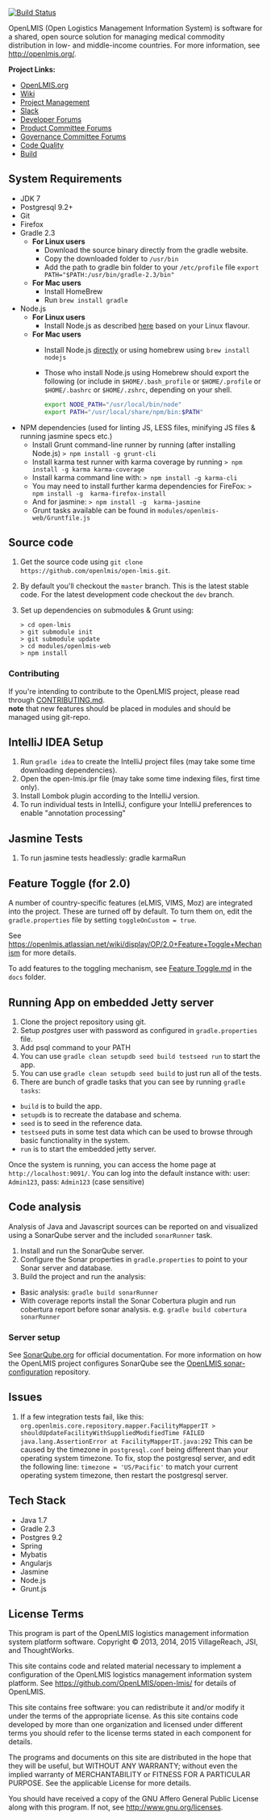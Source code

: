 [![Build Status](http://ci.openlmis.org:8080/job/OpenLMIS-dev-branch/badge/icon)](http://ci.openlmis.org:8080/job/OpenLMIS-dev-branch/)

OpenLMIS (Open Logistics Management Information System) is software for a shared, open source solution for managing medical commodity distribution in low- and middle-income countries.  For more information, see http://openlmis.org/.

__Project Links:__
* [OpenLMIS.org](http://openlmis.org)
* [Wiki](https://openlmis.atlassian.net/wiki/display/OP)
* [Project Management](https://openlmis.atlassian.net/projects/OLMIS/issues/)
* [Slack](http://openlmis.slack.com)
* [Developer Forums](https://groups.google.com/forum/#!forum/openlmis-dev)
* [Product Committee Forums](https://groups.google.com/forum/#!forum/openlmis_product_committee)
* [Governance Committee Forums](https://groups.google.com/forum/#!forum/openlmis-governance)
* [Code Quality](http://ci.openlmis.org:9000)
* [Build](http://ci.openlmis.org:8080)

System Requirements
---------------------------
- JDK 7
- Postgresql 9.2+
- Git
- Firefox
- Gradle 2.3
  * **For Linux users**
    * Download the source binary directly from the gradle website.
    * Copy the downloaded folder to `/usr/bin`
    * Add the path to gradle bin folder to your `/etc/profile` file
    `export PATH="$PATH:/usr/bin/gradle-2.3/bin"`
  * **For Mac users**
    * Install HomeBrew
    * Run `brew install gradle`
- Node.js
  * **For Linux users**
    * Install Node.js as described [here](https://github.com/joyent/node/wiki/Installing-Node.js-via-package-manager#rhelcentosscientific-linux-6) based on your Linux flavour.
  * **For Mac users**
    * Install Node.js [directly](http://nodejs.org/) or using homebrew using `brew install nodejs`
    * Those who install Node.js using Homebrew should export the following (or include in `$HOME/.bash_profile` or `$HOME/.profile` or `$HOME/.bashrc` or `$HOME/.zshrc`, depending on your shell.

        ```bash
        export NODE_PATH="/usr/local/bin/node"
        export PATH="/usr/local/share/npm/bin:$PATH"
        ```
- NPM dependencies (used for linting JS, LESS files, minifying JS files & running jasmine specs etc.)
  * Install Grunt command-line runner by running (after installing Node.js)
    `> npm install -g grunt-cli`
  * Install karma test runner with karma coverage by running
    `> npm install -g karma karma-coverage`
  * Install karma command line with:
    `> npm install -g karma-cli`
  * You may need to install further karma dependencies for FireFox:
    `> npm install -g  karma-firefox-install`
  * And for jasmine:
    `> npm install -g  karma-jasmine`
  * Grunt tasks available can be found in `modules/openlmis-web/Gruntfile.js`

Source code
------------------
1. Get the source code using `git clone https://github.com/openlmis/open-lmis.git`.
2. By default you'll checkout the `master` branch.  This is the latest stable code.  For the latest development code
checkout the `dev` branch.
3. Set up dependencies on submodules & Grunt using:  
  
    ```shell  
    > cd open-lmis
    > git submodule init
    > git submodule update
    > cd modules/openlmis-web
    > npm install
    ```
  
### Contributing
If you're intending to contribute to the OpenLMIS project, please read through [CONTRIBUTING.md](CONTRIBUTING.md).  
**note** that new features should be placed in modules and should be managed using git-repo.

IntelliJ IDEA Setup
-------------------
1. Run `gradle idea` to create the IntelliJ project files (may take some time downloading dependencies).
2. Open the open-lmis.ipr file (may take some time indexing files, first time only).
3. Install Lombok plugin according to the IntelliJ version.
4. To run individual tests in IntelliJ, configure your IntelliJ preferences to enable "annotation processing"

Jasmine Tests
-------------------
1. To run jasmine tests headlessly: gradle karmaRun

Feature Toggle (for 2.0)
--------------------------------------------------
A number of country-specific features (eLMIS, VIMS, Moz) are integrated into the project. These are turned off by 
default. To turn them on, edit the `gradle.properties` file by setting `toggleOnCustom = true`.

See https://openlmis.atlassian.net/wiki/display/OP/2.0+Feature+Toggle+Mechanism for more details.

To add features to the toggling mechanism, see [Feature Toggle.md](docs/Feature%20Toggle.md) in the `docs` folder.

Running App on embedded Jetty server
--------------------------------------------------
1. Clone the project repository using git.
2. Setup _postgres_ user with password as configured in `gradle.properties` file.
3. Add psql command to your PATH
4. You can use `gradle clean setupdb seed build testseed run` to start the app.
5. You can use `gradle clean setupdb seed build` to just run all of the tests.
6. There are bunch of gradle tasks that you can see by running `gradle tasks`:
  - `build` is to build the app.
  - `setupdb` is to recreate the database and schema.
  - `seed` is to seed in the reference data.
  - `testseed` puts in some test data which can be used to browse through basic functionality in the system.
  - `run` is to start the embedded jetty server.

Once the system is running, you can access the home page at `http://localhost:9091/`. You can log into the default instance with: user: `Admin123`, pass: `Admin123` (case sensitive)

## Code analysis
Analysis of Java and Javascript sources can be reported on and visualized using a SonarQube server and the included
`sonarRunner` task.

1. Install and run the SonarQube server.
2. Configure the Sonar properties in `gradle.properties` to point to your Sonar server and database.
3. Build the project and run the analysis:
  * Basic analysis:  `gradle build sonarRunner`
  * With coverage reports install the Sonar Cobertura plugin and run cobertura report before sonar analysis.
     e.g. `gradle build cobertura sonarRunner`

### Server setup
See [SonarQube.org](http://www.sonarqube.org/) for official documentation.  For more information on how the OpenLMIS
  project configures SonarQube see the
  [OpenLMIS sonar-configuration](https://github.com/OpenLMIS/sonar-configuration) repository.

## Issues
1. If a few integration tests fail, like this:
`org.openlmis.core.repository.mapper.FacilityMapperIT > shouldUpdateFacilityWithSuppliedModifiedTime FAILED java.lang.AssertionError at FacilityMapperIT.java:292`
This can be caused by the timezone in `postgresql.conf` being different than your operating system timezone. To fix, stop the postgresql server, and edit the following line: `timezone = 'US/Pacific'` to match your current operating system timezone, then restart the postgresql server.

Tech Stack
---------------------------------
 - Java 1.7
 - Gradle 2.3
 - Postgres 9.2
 - Spring
 - Mybatis
 - Angularjs
 - Jasmine
 - Node.js
 - Grunt.js

License Terms
---------------------------
This program is part of the OpenLMIS logistics management information system platform software. Copyright © 2013, 2014, 2015 VillageReach, JSI, and ThoughtWorks.

This site contains code and related material necessary to implement a configuration of the OpenLMIS logistics management information system platform.  See https://github.com/OpenLMIS/open-lmis/ for details of OpenLMIS.

This site contains free software: you can redistribute it and/or modify it under the terms of the appropriate license.  As this site contains code developed by more than one organization and licensed under different terms you should refer to the license terms stated in each component for details.

The programs and documents on this site are distributed in the hope that they will be useful, but WITHOUT ANY WARRANTY; without even the implied warranty of MERCHANTABILITY or FITNESS FOR A PARTICULAR PURPOSE. See the applicable License for more details.

You should have received a copy of the GNU Affero General Public License along with this program.  If not, see http://www.gnu.org/licenses.
